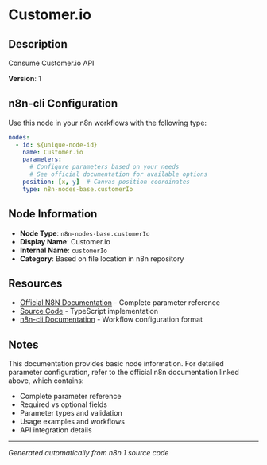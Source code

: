 # Customer.io

## Description

Consume Customer.io API

**Version**: 1

## n8n-cli Configuration

Use this node in your n8n workflows with the following type:

```yaml
nodes:
  - id: ${unique-node-id}
    name: Customer.io
    parameters:
      # Configure parameters based on your needs
      # See official documentation for available options
    position: [x, y]  # Canvas position coordinates
    type: n8n-nodes-base.customerIo
```

## Node Information

- **Node Type**: `n8n-nodes-base.customerIo`
- **Display Name**: Customer.io
- **Internal Name**: `customerIo`
- **Category**: Based on file location in n8n repository

## Resources

- [Official N8N Documentation](https://docs.n8n.io/integrations/builtin/app-nodes/n8n-nodes-base.customerio/) - Complete parameter reference
- [Source Code](https://github.com/n8n-io/n8n/blob/master/packages/nodes-base/nodes/CustomerIo/CustomerIo.node.ts) - TypeScript implementation
- [n8n-cli Documentation](https://github.com/edenreich/n8n-cli) - Workflow configuration format

## Notes

This documentation provides basic node information. For detailed parameter configuration, 
refer to the official n8n documentation linked above, which contains:

- Complete parameter reference
- Required vs optional fields
- Parameter types and validation
- Usage examples and workflows
- API integration details

---
*Generated automatically from n8n 1 source code*
